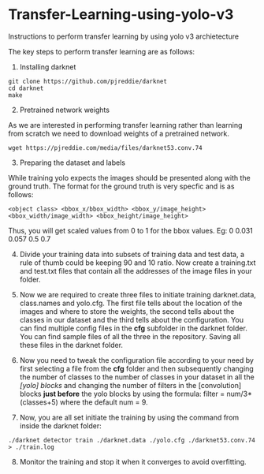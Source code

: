 # Transfer-Learning-using-yolo-v3
Instructions to perform transfer learning by using yolo v3 archietecture


The key steps to perform transfer learning are as follows:

1. Installing darknet
```
git clone https://github.com/pjreddie/darknet
cd darknet 
make
```

2. Pretrained network weights

As we are interested in performing transfer learning rather than learning from scratch we need to download weights of a pretrained network.

```
wget https://pjreddie.com/media/files/darknet53.conv.74
```

3. Preparing the dataset and labels

While training yolo expects the images should be presented along with the ground truth. The format for the ground truth is very specfic and is as follows:

```
<object class> <bbox_x/bbox_width> <bbox_y/image_height> <bbox_width/image_width> <bbox_height/image_height>
```
Thus, you will get scaled values from 0 to 1 for the bbox values. Eg:
0 0.031 0.057 0.5 0.7

4. Divide your training data into subsets of training data and test data, a rule of thumb could be keeping 90 and 10 ratio. Now create a training.txt and test.txt files that contain all the addresses of the image files in your folder. 

5. Now we are required to create three files to initiate training darknet.data, class.names and yolo.cfg. 
The first file tells about the location of the images and where to store the weights, the second tells about the classes in our dataset and the third tells about the configuration. You can find multiple config files in the **cfg** subfolder in the darknet folder. You can find sample files of all the three in the repository. Saving all these files in the darknet folder.

6. Now you need to tweak the configuration file according to your need by first selecting a file from the **cfg** folder and then subsequently changing the number of classes to the number of classes in your dataset in all the *[yolo] blocks* and changing the number of filters in the [convolution] blocks **just before** the yolo blocks by using the formula:
filter = num/3*(classes+5) where the default num = 9. 

7. Now, you are all set initiate the training by using the command from inside the darknet folder:
```
./darknet detector train ./darknet.data ./yolo.cfg ./darknet53.conv.74 > ./train.log
```

8. Monitor the training and stop it when it converges to avoid overfitting. 
